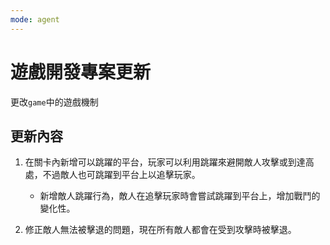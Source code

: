 ```yaml
---
mode: agent
---
```


# 遊戲開發專案更新

更改`game`中的遊戲機制

## 更新內容

1. 在關卡內新增可以跳躍的平台，玩家可以利用跳躍來避開敵人攻擊或到達高處，不過敵人也可跳躍到平台上以追擊玩家。

   - 新增敵人跳躍行為，敵人在追擊玩家時會嘗試跳躍到平台上，增加戰鬥的變化性。

2. 修正敵人無法被擊退的問題，現在所有敵人都會在受到攻擊時被擊退。
